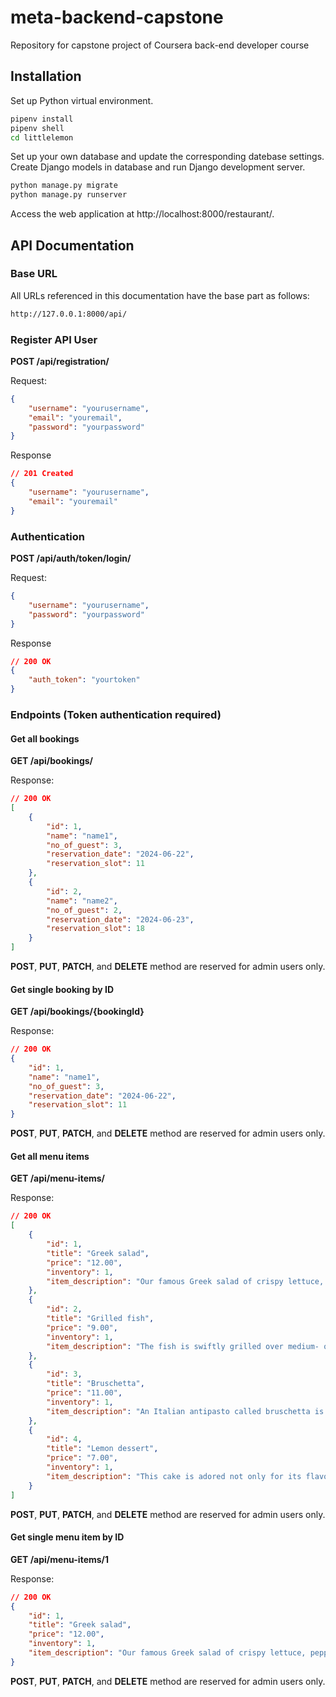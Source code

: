# meta-backend-capstone
Repository for capstone project of Coursera back-end developer course 

## Installation
Set up Python virtual environment.
```bash
pipenv install
pipenv shell
cd littlelemon
```
Set up your own database and update the corresponding datebase settings.
Create Django models in database and run Django development server.

```bash
python manage.py migrate
python manage.py runserver
```
Access the web application at http://localhost:8000/restaurant/.

## API Documentation

### Base URL
All URLs referenced in this documentation have the base part as follows:
```bash
http://127.0.0.1:8000/api/
```
### Register API User

**POST /api/registration/**

Request:
```json
{
    "username": "yourusername",
    "email": "youremail",
    "password": "yourpassword"
}
```
Response
```json
// 201 Created
{
    "username": "yourusername",
    "email": "youremail"
}
```

### Authentication

**POST /api/auth/token/login/**

Request:
```json
{
    "username": "yourusername",
    "password": "yourpassword"
}
```
Response
```json
// 200 OK
{
    "auth_token": "yourtoken"
}
```
### Endpoints (Token authentication required)

#### Get all bookings
**GET /api/bookings/**

Response:
```json
// 200 OK
[
	{
		"id": 1,
		"name": "name1",
		"no_of_guest": 3,
		"reservation_date": "2024-06-22",
		"reservation_slot": 11
	},
	{
		"id": 2,
		"name": "name2",
		"no_of_guest": 2,
		"reservation_date": "2024-06-23",
		"reservation_slot": 18
	}
]
```
**POST**, **PUT**, **PATCH**, and **DELETE** method are reserved for admin users only.

#### Get single booking by ID
**GET /api/bookings/{bookingId}**

Response:
```json
// 200 OK
{
    "id": 1,
    "name": "name1",
    "no_of_guest": 3,
    "reservation_date": "2024-06-22",
    "reservation_slot": 11
}
```
**POST**, **PUT**, **PATCH**, and **DELETE** method are reserved for admin users only.


#### Get all menu items
**GET /api/menu-items/**

Response:
```json
// 200 OK
[
	{
		"id": 1,
		"title": "Greek salad",
		"price": "12.00",
		"inventory": 1,
		"item_description": "Our famous Greek salad of crispy lettuce, peppers, olives, and our Chicago-style feta cheese. Garnished with crispy onion and salty capers."
	},
	{
		"id": 2,
		"title": "Grilled fish",
		"price": "9.00",
		"inventory": 1,
		"item_description": "The fish is swiftly grilled over medium- or high-heat coals or over medium- or high-heat gas grill burners. Thinner fillets and steaks are grilled over direct fire."
	},
	{
		"id": 3,
		"title": "Bruschetta",
		"price": "11.00",
		"inventory": 1,
		"item_description": "An Italian antipasto called bruschetta is made of grilled bread that has been smeared with garlic and seasoned with salt and olive oil. Toppings of tomato, veggies, beans, cured pork, or cheese are examples of variations. In Italy, a brustolina grill is frequently used to create bruschetta."
	},
	{
		"id": 4,
		"title": "Lemon dessert",
		"price": "7.00",
		"inventory": 1,
		"item_description": "This cake is adored not only for its flavor but also for its texture and simplicity. A base of creamed butter and sugar, eggs, lemon, milk, and flour are among the most basic ingredients. We omitted the brown sugar and substituted extra granulated sugar instead."
	}
]
```
**POST**, **PUT**, **PATCH**, and **DELETE** method are reserved for admin users only.

#### Get single menu item by ID
**GET /api/menu-items/1**

Response:
```json
// 200 OK
{
	"id": 1,
	"title": "Greek salad",
	"price": "12.00",
	"inventory": 1,
	"item_description": "Our famous Greek salad of crispy lettuce, peppers, olives, and our Chicago-style feta cheese. Garnished with crispy onion and salty capers."
}
```
**POST**, **PUT**, **PATCH**, and **DELETE** method are reserved for admin users only.
